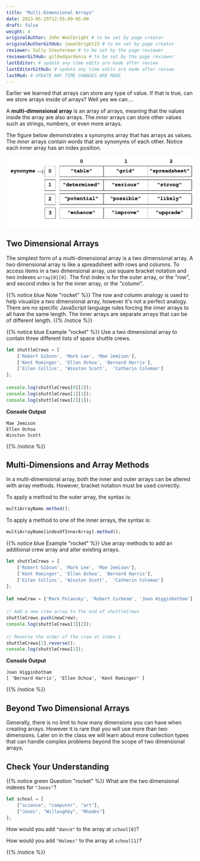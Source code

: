 ```yaml
---
title: "Multi-Dimensional Arrays"
date: 2023-05-25T12:55:09-05:00
draft: false
weight: 4
originalAuthor: John Woolbright # to be set by page creator
originalAuthorGitHub: jwoolbright23 # to be set by page creator
reviewer: Sally Steuterman # to be set by the page reviewer
reviewerGitHub: gildedgardenia # to be set by the page reviewer
lastEditor: # update any time edits are made after review
lastEditorGitHub: # update any time edits are made after review
lastMod: # UPDATE ANY TIME CHANGES ARE MADE
---
```


Earlier we learned that arrays can store any type of value. If that is true, can we store arrays inside of arrays? Well yes we can....

A **multi-dimensional array** is an array of arrays, meaning that the values inside the array are also arrays.
The *inner* arrays can store other values such as strings, numbers, or even more arrays.

The figure below demonstrates a synonyms array that has arrays as values. The *inner* arrays contain words that
are synonyms of each other. Notice each inner array has an index position.

![A label, synonyms, pointing to an array that contains arrays at it's four indexes. Each inner array has a list of words that are synonyms.](pictures/multidim-array.png?classes=border)

## Two Dimensional Arrays

The simplest form of a multi-dimensional array is a two dimensional array. A two dimensional array is like a spreadsheet with rows and columns. To access items in a two dimensional array, use square bracket notation and two indexes `array[0][0]`. The first index is for the outer array, or the "row", and second index is for the inner array, or the "column".

{{% notice blue Note "rocket" %}}
The row and column analogy is used to help visualize a two dimensional array, however it's not a perfect analogy. There are no specific JavaScript language rules forcing the inner arrays to all have the same length. The inner arrays are separate arrays that can be of different length.
{{% /notice %}}

{{% notice blue Example "rocket" %}}
Use a two dimensional array to contain three different lists of space shuttle crews.

```javascript
let shuttleCrews = [
    ['Robert Gibson', 'Mark Lee', 'Mae Jemison'],
    ['Kent Rominger', 'Ellen Ochoa', 'Bernard Harris'],
    ['Eilen Collins', 'Winston Scott',  'Catherin Coleman']
];

console.log(shuttleCrews[0][2]);
console.log(shuttleCrews[1][1]);
console.log(shuttleCrews[2][1]);
```

**Console Output**

```console
Mae Jemison
Ellen Ochoa
Winston Scott
```
{{% /notice %}}

## Multi-Dimensions and Array Methods

In a multi-dimensional array, both the inner and outer arrays can be altered
with array methods. However, bracket notation must be used correctly.

To apply a method to the outer array, the syntax is:

```javascript
multiArrayName.method();
```

To apply a method to one of the inner arrays, the syntax is:

```javascript
multiArrayName[indexOfInnerArray].method();
```

{{% notice blue Example "rocket" %}}
Use array methods to add an additional crew array and alter existing arrays.

```javascript {linenos=true}
let shuttleCrews = [
    ['Robert Gibson', 'Mark Lee', 'Mae Jemison'],
    ['Kent Rominger', 'Ellen Ochoa', 'Bernard Harris'],
    ['Eilen Collins', 'Winston Scott',  'Catherin Coleman']
];

let newCrew = ['Mark Polansky', 'Robert Curbeam', 'Joan Higginbotham'];

// Add a new crew array to the end of shuttleCrews
shuttleCrews.push(newCrew);
console.log(shuttleCrews[3][2]);

// Reverse the order of the crew at index 1
shuttleCrews[1].reverse();
console.log(shuttleCrews[1]);
```

**Console Output**

```console
Joan Higginbotham
[ 'Bernard Harris', 'Ellen Ochoa', 'Kent Rominger' ]
```
{{% /notice %}}

## Beyond Two Dimensional Arrays

Generally, there is no limit to how many dimensions you can have when creating
arrays. However it is rare that you will use more than two dimensions. Later on
in the class we will learn about more collection types that can handle complex
problems beyond the scope of two dimensional arrays.


## Check Your Understanding

{{% notice green Question "rocket" %}}
What are the two dimensional indexes for `"Jones"`?

```javascript
let school = [
    ["science", "computer", "art"],
    ["Jones", "Willoughby", "Rhodes"]
];
```

How would you add `"dance"` to the array at `school[0]`?

How would you add `"Holmes"` to the array at `school[1]`?

<!-- Solution 1: To add "dance": school[0].push("dance") -->

<!-- Solution 2: to add "Holmes": school[1].push("Holmes") -->
{{% /notice %}}